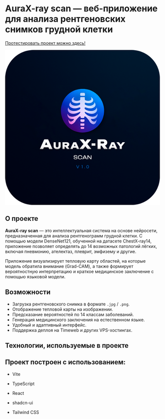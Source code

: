 # AuraX-ray scan — веб-приложение для анализа рентгеновских снимков грудной клетки

[Протестировать проект можно здесь!](https://snikasipoin-aura-xray-scan-main-fbd5.twc1.net/)

![Image alt](https://github.com/Snikasipoin/aura-xray-scan-main/blob/main/logo.png)

## О проекте

**AuraX-ray scan** — это интеллектуальная система на основе нейросети, предназначенная для анализа рентгенограмм грудной клетки. С помощью модели DenseNet121, обученной на датасете ChestX-ray14, приложение позволяет определять до 14 возможных патологий лёгких, включая пневмонию, ателектаз, плеврит, эмфизему и другие.

Приложение визуализирует тепловую карту областей, на которые модель обратила внимание (Grad-CAM), а также формирует вероятностную интерпретацию и краткое медицинское заключение с помощью языковой модели.

## Возможности

- Загрузка рентгеновского снимка в формате `.jpg` / `.png`.
- Отображение тепловой карты на изображении.
- Предсказание вероятностей по 14 классам заболеваний.
- Генерация медицинского заключения на естественном языке.
- Удобный и адаптивный интерфейс.
- Поддержка деплоя на Timeweb и других VPS-хостингах.

## Технологии, используемые в проекте

## Проект построен с использованием:

- Vite

- TypeScript

- React

- shadcn-ui

- Tailwind CSS
